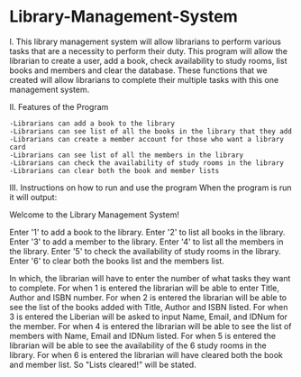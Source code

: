 # Library-Management-System
I. This library management system will allow librarians to perform various tasks that are a necessity to perform their duty. This program will allow the librarian to create a user, add a book, check availability to study rooms, list books and members and clear the database. These functions that we created will allow librarians to complete their multiple tasks with this one management system.  
 
II. Features of the Program
	
    -Librarians can add a book to the library
	-Librarians can see list of all the books in the library that they add
	-Librarians can create a member account for those who want a library card
	-Librarians can see list of all the members in the library
	-Librarians can check the availability of study rooms in the library
	-Librarians can clear both the book and member lists 

III. Instructions on how to run and use the program
When the program is run it will output:

Welcome to the Library Management System!

Enter '1' to add a book to the library.
Enter '2' to list all books in the library.
Enter '3' to add a member to the library.
Enter '4' to list all the members in the library.
Enter '5' to check the availability of study rooms in the library.
Enter '6' to clear both the books list and the members list.

In which, the librarian will have to enter the number of what tasks they want to complete. 
For when 1 is entered the librarian will be able to enter Title, Author and ISBN number.
For when 2 is entered the librarian will be able to see the list of the books added with Title, Author and ISBN listed.
For when 3 is entered the Liberian will be asked to input Name, Email, and IDNum for the member.
For when 4 is entered the librarian will be able to see the list of members with Name, Email and IDNum listed.
For when 5 is entered the librarian will be able to see the availability of the 6 study rooms in the library.
For when 6 is entered the librarian will have cleared both the book and member list. So "Lists cleared!" will be stated.
